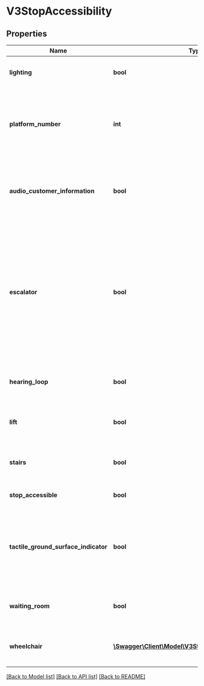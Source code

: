 # V3StopAccessibility

## Properties
Name | Type | Description | Notes
------------ | ------------- | ------------- | -------------
**lighting** | **bool** | Indicates if there is lighting at the stop | [optional] 
**platform_number** | **int** | Indicates the platform number for xivic information (Platform 0 indicates general stop facilities) | [optional] 
**audio_customer_information** | **bool** | Indicates if there is at least one audio customer information at the stop/platform | [optional] 
**escalator** | **bool** | Indicates if there is at least one accessible escalator at the stop/platform that complies with the Disability Standards for Accessible Public Transport under the Disability Discrimination Act (1992) | [optional] 
**hearing_loop** | **bool** | Indicates if there is a hearing loop facility at the stop/platform | [optional] 
**lift** | **bool** | Indicates if there is an elevator at the stop/platform | [optional] 
**stairs** | **bool** | Indicates if there are stairs available in the stop | [optional] 
**stop_accessible** | **bool** | Indicates if the stop is accessible | [optional] 
**tactile_ground_surface_indicator** | **bool** | Indicates if there are tactile tiles (also known as tactile ground surface indicators, or TGSIs) at the stop | [optional] 
**waiting_room** | **bool** | Indicates if there is a general waiting area at the stop | [optional] 
**wheelchair** | [**\Swagger\Client\Model\V3StopAccessibilityWheelchair**](V3StopAccessibilityWheelchair.md) | Facilities relating to the accessibility of the stop by wheelchair | [optional] 

[[Back to Model list]](../README.md#documentation-for-models) [[Back to API list]](../README.md#documentation-for-api-endpoints) [[Back to README]](../README.md)


